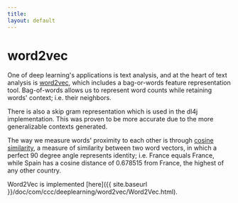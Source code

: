 ```yaml
---
title: 
layout: default
---
```


# word2vec

One of deep learning's applications is text analysis, and at the heart of text analysis is [word2vec](https://code.google.com/p/word2vec/), which includes a bag-or-words feature representation tool. Bag-of-words allows us to represent word counts while retaining words' context; i.e. their neighbors. 

There is also a skip gram representation which is used in the dl4j implementation. This was proven to be more accurate due to the more generalizable contexts generated.


The way we measure words' proximity to each other is through [cosine similarity](https://en.wikipedia.org/wiki/Cosine_similarity), a measure of similarity between two word vectors, in which a perfect 90 degree angle represents identity; i.e. France equals France, while Spain has a cosine distance of  0.678515 from France, the highest of any other country.


Word2Vec is implemented [here]({{ site.baseurl }}/doc/com/ccc/deeplearning/word2vec/Word2Vec.html).

